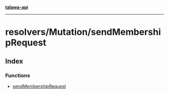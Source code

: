 [**talawa-api**](../../../README.md)

***

# resolvers/Mutation/sendMembershipRequest

## Index

### Functions

- [sendMembershipRequest](functions/sendMembershipRequest.md)
